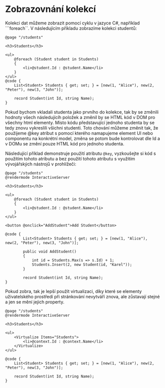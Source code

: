 # Zobrazovnání kolekcí

Kolekci dat můžeme zobrazit pomocí cyklu v jazyce C#, například ```foreach``. V následujícím příkladu zobrazíme kolekci studentů:

```razor
@page "/students"

<h3>Students</h3>

<ul>
    @foreach (Student student in Students)
    {
        <li>@student.Id : @student.Name</li>
    }
</ul>
@code {
    List<Student> Students { get; set; } = [new(1, "Alice"), new(2, "Peter"), new(3, "John")];

    record Student(int Id, string Name);
}
```

Pokud bychom vkladali studenta jako prvního do kolekce, tak by se změnili hodnoty všech následujícíh položek a změnil by se HTML kód v DOM pro všechny html elementy. Místo kódu představující jednoho studenta by se tedy znovu vykreslili všichni studenti. Toto chování můžeme změnit tak, že použijeme @key atribut s pomocí kterého namapujeme element UI nebo componentu na konkrétní model, změna se potom bude kontrolovat dle Id a v DOMu se změní pouze HTML kód pro jednoho studenta.

Následující příklad demonstruje použití atributu ```@key```, vyzkoušejte si kód s použitím tohoto atributu a bez použití tohoto atributu s využitím vývojářských nástrojů v prohlížeči:

```razor
@page "/students"
@rendermode InteractiveServer

<h3>Students</h3>

<ul>
    @foreach (Student student in Students)
    {
        <li>@student.Id : @student.Name</li>
    }
</ul>

<button @onclick="AddStudent">Add Student</button>

@code {
        List<Student> Students { get; set; } = [new(1, "Alice"), new(2, "Peter"), new(3, "John")];

        public void AddStudent()
        {
            int id = Students.Max(s => s.Id) + 1;
            Students.Insert(2, new Student(id, "Karel"));
        }

        record Student(int Id, string Name);
}
```

Pokud zobra, tak je lepší použít virtualizaci, díky které se elementy uživatelského prostředí při stránkování nevytváří znova, ale zůstavají stejné a jen se mění jejich property.

```razor
@page "/students"
@rendermode InteractiveServer

<h3>Students</h3>

<ul>
    <Virtualize Items="Students">
        <li>@context.Id : @context.Name</li>
    </Virtualize>
</ul>

@code {
    List<Student> Students { get; set; } = [new(1, "Alice"), new(2, "Peter"), new(3, "John")];

    record Student(int Id, string Name);
}
```